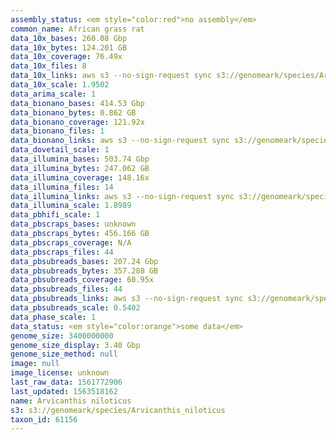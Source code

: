 ```yaml
---
assembly_status: <em style="color:red">no assembly</em>
common_name: African grass rat
data_10x_bases: 260.08 Gbp
data_10x_bytes: 124.201 GB
data_10x_coverage: 76.49x
data_10x_files: 8
data_10x_links: aws s3 --no-sign-request sync s3://genomeark/species/Arvicanthis_niloticus/mArvNil1/genomic_data/10x/ .<br>
data_10x_scale: 1.9502
data_arima_scale: 1
data_bionano_bases: 414.53 Gbp
data_bionano_bytes: 0.862 GB
data_bionano_coverage: 121.92x
data_bionano_files: 1
data_bionano_links: aws s3 --no-sign-request sync s3://genomeark/species/Arvicanthis_niloticus/mArvNil1/genomic_data/bionano/ .<br>
data_dovetail_scale: 1
data_illumina_bases: 503.74 Gbp
data_illumina_bytes: 247.062 GB
data_illumina_coverage: 148.16x
data_illumina_files: 14
data_illumina_links: aws s3 --no-sign-request sync s3://genomeark/species/Arvicanthis_niloticus/mArvNil3/genomic_data/illumina/ .<br>aws s3 --no-sign-request sync s3://genomeark/species/Arvicanthis_niloticus/mArvNil2/genomic_data/illumina/ .<br>
data_illumina_scale: 1.8989
data_pbhifi_scale: 1
data_pbscraps_bases: unknown
data_pbscraps_bytes: 456.166 GB
data_pbscraps_coverage: N/A
data_pbscraps_files: 44
data_pbsubreads_bases: 207.24 Gbp
data_pbsubreads_bytes: 357.288 GB
data_pbsubreads_coverage: 60.95x
data_pbsubreads_files: 44
data_pbsubreads_links: aws s3 --no-sign-request sync s3://genomeark/species/Arvicanthis_niloticus/mArvNil1/genomic_data/pacbio/ . --exclude "*scraps.bam* --exclude "*ccs.bam*"<br>
data_pbsubreads_scale: 0.5402
data_phase_scale: 1
data_status: <em style="color:orange">some data</em>
genome_size: 3400000000
genome_size_display: 3.40 Gbp
genome_size_method: null
image: null
image_license: unknown
last_raw_data: 1561772906
last_updated: 1563518162
name: Arvicanthis niloticus
s3: s3://genomeark/species/Arvicanthis_niloticus
taxon_id: 61156
---
```

